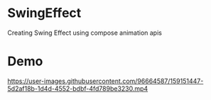 # SwingEffect
Creating Swing Effect using compose animation apis
# Demo
https://user-images.githubusercontent.com/96664587/159151447-5d2af18b-1d4d-4552-bdbf-4fd789be3230.mp4

